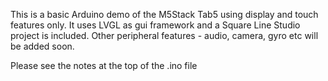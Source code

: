 This is a basic Arduino demo of the M5Stack Tab5 using display and touch features only.
It uses LVGL as gui framework and a Square Line Studio project is included.
Other peripheral features - audio, camera, gyro etc will be added soon.

Please see the notes at the top of the .ino file

